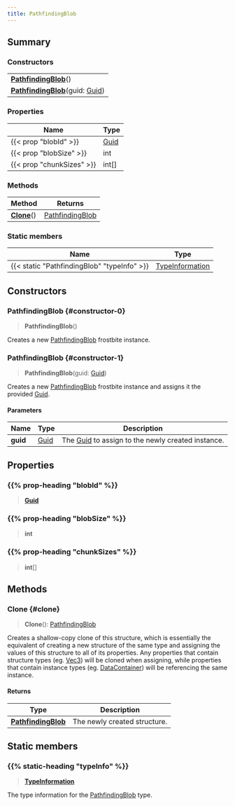```yaml
---
title: PathfindingBlob
---
```


## Summary

### Constructors

|  |
| --- |
| **[PathfindingBlob](#constructor-0)**() |
| **[PathfindingBlob](#constructor-1)**(guid: [Guid](/vext/ref/shared/type/guid)) |

### Properties

| Name | Type |
| ---- | ---- |
| {{< prop "blobId" >}} | [Guid](/vext/ref/shared/type/guid) |
| {{< prop "blobSize" >}} | int |
| {{< prop "chunkSizes" >}} | int[] |

### Methods

| Method | Returns |
| ------ | ------- |
| **[Clone](#clone)**() | [PathfindingBlob](/vext/ref/fb/pathfindingblob) |

### Static members

| Name | Type |
| ---- | ---- |
| {{< static "PathfindingBlob" "typeInfo" >}} | [TypeInformation](/vext/ref/shared/type/typeinformation) |

## Constructors

### PathfindingBlob {#constructor-0}

> **PathfindingBlob**()

Creates a new [PathfindingBlob](/vext/ref/fb/pathfindingblob) frostbite instance.

### PathfindingBlob {#constructor-1}

> **PathfindingBlob**(guid: [Guid](/vext/ref/shared/type/guid))

Creates a new [PathfindingBlob](/vext/ref/fb/pathfindingblob) frostbite instance and assigns it the provided [Guid](/vext/ref/shared/type/guid).

#### Parameters

| Name | Type | Description |
| ---- | ---- | ----------- |
| **guid** | [Guid](/vext/ref/shared/type/guid) | The [Guid](/vext/ref/shared/type/guid) to assign to the newly created instance. |

## Properties

### {{% prop-heading "blobId" %}}

> **[Guid](/vext/ref/shared/type/guid)**

### {{% prop-heading "blobSize" %}}

> **int**

### {{% prop-heading "chunkSizes" %}}

> **int**[]

## Methods

### Clone {#clone}

> **Clone**(): [PathfindingBlob](/vext/ref/fb/pathfindingblob)

Creates a shallow-copy clone of this structure, which is essentially the equivalent of creating a new structure of the same type and assigning the values of this structure to all of its properties. Any properties that contain structure types (eg. [Vec3](/vext/ref/shared/type/vec3)) will be cloned when assigning, while properties that contain instance types (eg. [DataContainer](/vext/ref/shared/type/datacontainer)) will be referencing the same instance.

#### Returns

| Type | Description |
| ---- | ----------- |
| **[PathfindingBlob](/vext/ref/fb/pathfindingblob)** | The newly created structure. |

## Static members

### {{% static-heading "typeInfo" %}}

> **[TypeInformation](/vext/ref/shared/type/typeinformation)**

The type information for the [PathfindingBlob](/vext/ref/fb/pathfindingblob) type.

